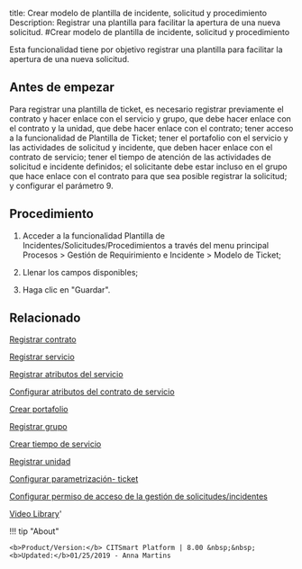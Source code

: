 title: Crear modelo de plantilla de incidente, solicitud y procedimiento
Description: Registrar una plantilla para facilitar la apertura de una nueva solicitud.
#Crear modelo de plantilla de incidente, solicitud y procedimiento


Esta funcionalidad tiene por objetivo registrar una plantilla para facilitar la
apertura de una nueva solicitud.

Antes de empezar
--------------------

Para registrar una plantilla de ticket, es necesario registrar previamente el
contrato y hacer enlace con el servicio y grupo, que debe hacer enlace con el
contrato y la unidad, que debe hacer enlace con el contrato; tener acceso a la
funcionalidad de Plantilla de Ticket; tener el portafolio con el servicio y las
actividades de solicitud y incidente, que deben hacer enlace con el contrato de
servicio; tener el tiempo de atención de las actividades de solicitud e
incidente definidos; el solicitante debe estar incluso en el grupo que hace
enlace con el contrato para que sea posible registrar la solicitud; y configurar
el parámetro 9.

Procedimiento
-----------------

1.  Acceder a la funcionalidad Plantilla de
    Incidentes/Solicitudes/Procedimientos a través del menu principal Procesos
    \> Gestión de Requirimiento e Incidente \> Modelo de Ticket;

2.  Llenar los campos disponibles;

3.  Haga clic en "Guardar".



Relacionado
-------

[Registrar contrato](/es-es/citsmart-platform-8/additional-features/contract-management/use/register-contract.html)

[Registrar servicio](/es-es/citsmart-platform-8/processes/portfolio-and-catalog/use/register-a-service.html)

[Registrar atributos del servicio](/es-es/citsmart-platform-8/processes/portfolio-and-catalog/use/configure-services-attributes.html)

[Configurar atributos del contrato de servicio](/es-es/citsmart-platform-8/processes/portfolio-and-catalog/use/service-contract-attributes.html)

[Crear portafolio](/es-es/citsmart-platform-8/processes/portfolio-and-catalog/use/create-the-portfolio.html)

[Registrar grupo](/es-es/citsmart-platform-8/initial-settings/access-settings/user/register-groups.html)

[Crear tiempo de servicio](/es-es/citsmart-platform-8/processes/service-level/configuration/create-time-attendance.html)

[Registrar unidad](/es-es/citsmart-platform-8/platform-administration/region-and-language/register-unit.html)

[Configurar parametrización- ticket](/es-es/citsmart-platform-8/platform-administration/parameters-list/configure-parametrization-ticket.html)

[Configurar permiso de acceso de la gestión de solicitudes/incidentes](/es-es/citsmart-platform-8/processes/tickets/configuration/configure-access-permission-ticket.html)


<i class='fa fa-youtube-play  fa-2x' style='color:#97ce17;vertical-align: middle;'> </i> [Video Library](https://www.youtube.com/playlist?list=PLB5qK2uzf2ROl8PJLi-kszYhGzr17uvz-)'

!!! tip "About"

    <b>Product/Version:</b> CITSmart Platform | 8.00 &nbsp;&nbsp;
    <b>Updated:</b>01/25/2019 - Anna Martins


